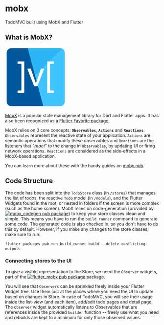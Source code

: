 # mobx

TodoMVC built using MobX and Flutter

## What is MobX?

![mobx_logo](https://github.com/mobxjs/mobx.dart/raw/master/docs/src/images/mobx.png)

[MobX](https://mobx.pub) is a popular state management library for Dart and Flutter apps. It has also been recognized as a [Flutter Favorite package](https://flutter.dev/docs/development/packages-and-plugins/favorites).

MobX relies on 3 core concepts: **`Observables`**, **`Actions`** and **`Reactions`**. `Observables` represent the reactive state of your application. `Actions` are semantic operations that modify these observables and `Reactions` are the listeners that _"react"_ to the change in `Observables`, by updating UI or firing network operations. `Reactions` are considered as the side-effects in a MobX-based application.

You can learn more about these with the handy guides on [mobx.pub](https://mobx.pub).

## Code Structure

The code has been split into the `TodoStore` class (in `/stores`) that manages the list of todos, the reactive `Todo` model (in `/models`), and the Flutter Widgets found in the root, or nested in folders if the screen is more complex (such as the home screen). MobX relies on code-generation (provided by [![mobx_codegen pub package](https://img.shields.io/pub/v/mobx_codegen.svg?label=mobx_codegen&color=blue)](https://pub.dartlang.org/packages/mobx_codegen)) to keep your store classes clean and simple. This means you have to run the `build_runner` command to generate some code. The generated code is also checked in, so you don't have to do this by default. However, if you make any changes to the store classes, make sure to run:

```shell
flutter packages pub run build_runner build --delete-conflicting-outputs
```

### Connecting stores to the UI

To give a visible representation to the Store, we need the `Observer` widgets, part of the [![flutter_mobx pub package](https://img.shields.io/pub/v/flutter_mobx.svg?label=flutter_mobx&color=blue)](https://pub.dartlang.org/packages/flutter_mobx) package.

You will see that `Observers` can be sprinkled freely inside your Flutter Widget tree. Use them just at the places where you need the UI to update based on changes in Store. In case of TodoMVC, you will see their usage inside the list-view (and each item), add/edit todo pages and detail page. The `Observer` widget automatically listens to Observables that are references inside the provided `builder` function -- freely use what you need and rebuilds are kept to a minimum for only those observed values.
